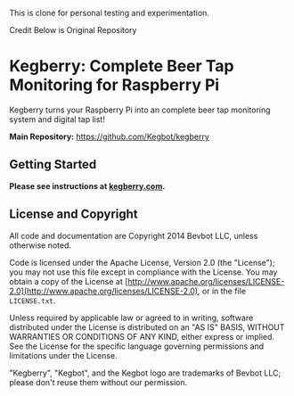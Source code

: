 This is clone for personal testing and experimentation.

Credit Below is Original Repository

# Kegberry: Complete Beer Tap Monitoring for Raspberry Pi

Kegberry turns your Raspberry Pi into an complete beer tap monitoring
system and digital tap list!

**Main Repository:** https://github.com/Kegbot/kegberry


## Getting Started

**Please see instructions at [kegberry.com](http://kegberry.com).**


## License and Copyright

All code and documentation are Copyright 2014 Bevbot LLC, unless
otherwise noted.

Code is licensed under the Apache License, Version 2.0 (the "License");
you may not use this file except in compliance with the License.
You may obtain a copy of the License at
[http://www.apache.org/licenses/LICENSE-2.0](http://www.apache.org/licenses/LICENSE-2.0),
or in the file `LICENSE.txt`.

Unless required by applicable law or agreed to in writing, software
distributed under the License is distributed on an "AS IS" BASIS,
WITHOUT WARRANTIES OR CONDITIONS OF ANY KIND, either express or implied.
See the License for the specific language governing permissions and
limitations under the License.

"Kegberry", "Kegbot", and the Kegbot logo are trademarks of Bevbot LLC;
please don't reuse them without our permission.
